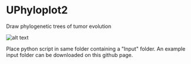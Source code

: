 # UPhyloplot2
Draw phylogenetic trees of tumor evolution

![alt text](https://raw.githubusercontent.com/StefanKurtenbach/UPhyloplot2/master/Screen%20Shot%202019-06-26%20at%2010.43.48%20AM.png)

Place python script in same folder containing a "Input" folder. An example input folder can be downloaded on this github page.
